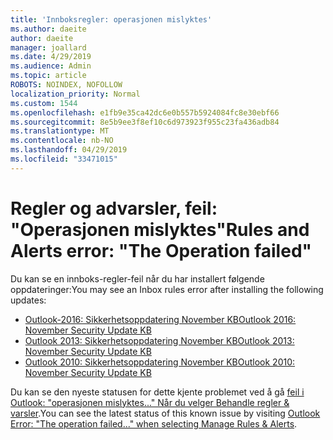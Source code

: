 ```yaml
---
title: 'Innboksregler: operasjonen mislyktes'
ms.author: daeite
author: daeite
manager: joallard
ms.date: 4/29/2019
ms.audience: Admin
ms.topic: article
ROBOTS: NOINDEX, NOFOLLOW
localization_priority: Normal
ms.custom: 1544
ms.openlocfilehash: e1fb9e35ca42dc6e0b557b5924084fc8e30ebf66
ms.sourcegitcommit: 8e5b9ee3f8ef10c6d973923f955c23fa436adb84
ms.translationtype: MT
ms.contentlocale: nb-NO
ms.lasthandoff: 04/29/2019
ms.locfileid: "33471015"
---
```

# <a name="rules-and-alerts-error-the-operation-failed"></a><span data-ttu-id="2f3cf-102">Regler og advarsler, feil: "Operasjonen mislyktes"</span><span class="sxs-lookup"><span data-stu-id="2f3cf-102">Rules and Alerts error: "The Operation failed"</span></span>

<span data-ttu-id="2f3cf-103">Du kan se en innboks-regler-feil når du har installert følgende oppdateringer:</span><span class="sxs-lookup"><span data-stu-id="2f3cf-103">You may see an Inbox rules error after installing the following updates:</span></span>
- [<span data-ttu-id="2f3cf-104">Outlook-2016: Sikkerhetsoppdatering November KB</span><span class="sxs-lookup"><span data-stu-id="2f3cf-104">Outlook 2016: November Security Update KB</span></span>](https://support.microsoft.com/help/4461506)
- [<span data-ttu-id="2f3cf-105">Outlook 2013: Sikkerhetsoppdatering November KB</span><span class="sxs-lookup"><span data-stu-id="2f3cf-105">Outlook 2013: November Security Update KB</span></span>](https://support.microsoft.com/help/4461486)
- [<span data-ttu-id="2f3cf-106">Outlook 2010: Sikkerhetsoppdatering November KB</span><span class="sxs-lookup"><span data-stu-id="2f3cf-106">Outlook 2010: November Security Update KB</span></span>](https://support.microsoft.com/help/4461585) 

<span data-ttu-id="2f3cf-107">Du kan se den nyeste statusen for dette kjente problemet ved å gå [feil i Outlook: "operasjonen mislyktes..." Når du velger Behandle regler & varsler](https://support.office.com/en-us/article/Outlook-Error-The-operation-failed-when-selecting-Manage-Rules-Alerts-64b6ff77-98c2-4564-9cbf-25bd8e17fb8b%20).</span><span class="sxs-lookup"><span data-stu-id="2f3cf-107">You can see the latest status of this known issue by visiting [Outlook Error: "The operation failed..." when selecting Manage Rules & Alerts](https://support.office.com/en-us/article/Outlook-Error-The-operation-failed-when-selecting-Manage-Rules-Alerts-64b6ff77-98c2-4564-9cbf-25bd8e17fb8b%20).</span></span>
